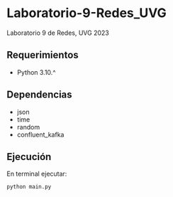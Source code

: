 # Laboratorio-9-Redes_UVG
Laboratorio 9 de Redes, UVG 2023


## Requerimientos
- Python 3.10.^

## Dependencias
- json
- time
- random
- confluent_kafka

## Ejecución
En terminal ejecutar:
```
python main.py
```
